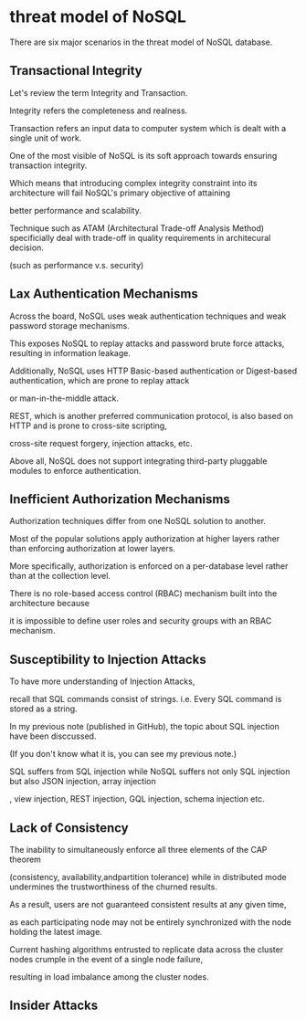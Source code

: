 # threat model of NoSQL
There are six major scenarios in the threat model of NoSQL database.

## Transactional Integrity
Let's review the term Integrity and Transaction.

Integrity refers the completeness and realness.

Transaction refers an input data to computer system which is dealt with a single unit of work.

One of the most visible of NoSQL is its soft approach towards ensuring transaction integrity. 

Which means that introducing complex integrity constraint into its architecture will fail NoSQL's primary objective of attaining

better performance and scalability.

Technique such as ATAM (Architectural Trade-off Analysis Method) specificially deal with trade-off in quality requirements in architecural decision.

(such as performance v.s. security)

## Lax Authentication Mechanisms
Across the board, NoSQL uses weak authentication techniques and weak password storage mechanisms. 

This exposes NoSQL to replay attacks and password brute force attacks, resulting in information leakage. 

Additionally, NoSQL uses HTTP Basic-based authentication or Digest-based authentication, which are prone to replay attack 

or man-in-the-middle attack.

REST, which is another preferred communication protocol, is also based on HTTP and is prone to cross-site scripting, 

cross-site request forgery, injection attacks, etc.

Above all, NoSQL does not support integrating third-party pluggable modules to enforce authentication. 

## Inefficient Authorization Mechanisms

Authorization techniques differ from one NoSQL solution to another. 

Most of the popular solutions apply authorization at higher layers rather than enforcing authorization at lower layers. 

More specifically, authorization is enforced on a per-database level rather than at the collection level.  

There is no role-based access control (RBAC) mechanism built into the architecture because 

 it is impossible to define user roles and security groups with an RBAC mechanism.

## Susceptibility to Injection Attacks
To have more understanding of Injection Attacks,

recall that SQL commands consist of strings. i.e. Every SQL command is stored as a string.

In my previous note (published in GitHub), the topic about SQL injection have been disccussed.

(If you don't know what it is, you can see my previous note.)

SQL suffers from SQL injection while NoSQL suffers not only SQL injection but also JSON injection, array injection

, view injection, REST injection, GQL injection, schema injection etc. 

## Lack of Consistency

The inability to simultaneously enforce all three elements of the CAP theorem 

(consistency,   availability,andpartition   tolerance)   while   in  distributed  mode  undermines  the trustworthiness  of  the  churned  results. 

As a result, users are not guaranteed consistent results at any given time, 

as each participating node may not be entirely synchronized with the node holding the latest image.  

Current  hashing  algorithms  entrusted to replicate data across the cluster nodes crumple in the event of a single node failure, 

resulting in load imbalance among the cluster nodes.

## Insider Attacks
